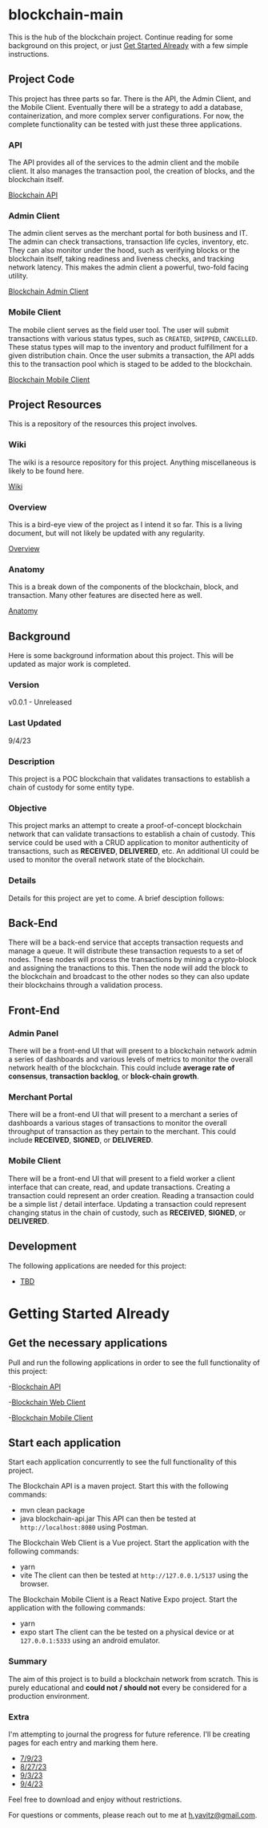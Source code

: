 # blockchain-main
This is the hub of the blockchain project.  Continue reading for some background on this project, or just [Get Started Already](#get-started-already) with a few simple instructions.

## Project Code
This project has three parts so far.  There is the API, the Admin Client, and the Mobile Client.  Eventually there will be a strategy to add a database, containerization, and more complex server configurations.  For now, the complete functionality can be tested with just these three applications.

### API
The API provides all of the services to the admin client and the mobile client.  It also manages the transaction pool, the creation of blocks, and the blockchain itself.

[Blockchain API](https://github.com/hunteryavitz/blockchain-api)

### Admin Client
The admin client serves as the merchant portal for both business and IT.  The admin can check transactions, transaction life cycles, inventory, etc.  They can also monitor under the hood, such as verifying blocks or the blockchain itself, taking readiness and liveness checks, and tracking network latency.  This makes the admin client a powerful, two-fold facing utility.

[Blockchain Admin Client](https://github.com/hunteryavitz/blockchain-client-admin)

### Mobile Client
The mobile client serves as the field user tool.  The user will submit transactions with various status types, such as `CREATED`, `SHIPPED`, `CANCELLED`.  These status types will map to the inventory and product fulfillment for a given distribution chain.  Once the user submits a transaction, the API adds this to the transaction pool which is staged to be added to the blockchain.

[Blockchain Mobile Client](https://github.com/hunteryavitz/blockchain-client-mobile)

## Project Resources
This is a repository of the resources this project involves.

### Wiki
The wiki is a resource repository for this project.  Anything miscellaneous is likely to be found here.

[Wiki](https://github.com/hunteryavitz/blockchain-main/wiki)

### Overview
This is a bird-eye view of the project as I intend it so far.  This is a living document, but will not likely be updated with any regularity.

[Overview](https://github.com/hunteryavitz/blockchain-main/wiki/Blockchain-Overview)

### Anatomy
This is a break down of the components of the blockchain, block, and transaction.  Many other features are disected here as well.

[Anatomy](https://github.com/hunteryavitz/blockchain-main/wiki/Blockchain-Anatomy)

## Background
Here is some background information about this project.  This will be updated as major work is completed.

### Version
v0.0.1 - Unreleased

### Last Updated
9/4/23

### Description
This project is a POC blockchain that validates transactions to establish a chain of custody for some entity type.

### Objective
This project marks an attempt to create a proof-of-concept blockchain network that can validate transactions to establish a chain of custody.  This service could be used with a CRUD application to monitor authenticity of transactions, such as **RECEIVED**, **DELIVERED**, etc.  An additional UI could be used to monitor the overall network state of the blockchain.

### Details
Details for this project are yet to come.  A brief desciption follows:

## Back-End
There will be a back-end service that accepts transaction requests and manage a queue.  It will distribute these transaction requests to a set of nodes.  These nodes will process the transactions by mining a crypto-block and assigning the tranactions to this.  Then the node will add the block to the blockchain and broadcast to the other nodes so they can also update their blockchains through a validation process.

## Front-End

### Admin Panel
There will be a front-end UI that will present to a blockchain network admin a series of dashboards and various levels of metrics to monitor the overall network health of the blockchain.  This could include **average rate of consensus**, **transaction backlog**, or **block-chain growth**.

### Merchant Portal
There will be a front-end UI that will present to a merchant a series of dashboards a various stages of transactions to monitor the overall throughput of transaction as they pertain to the merchant.  This could include **RECEIVED**, **SIGNED**, or **DELIVERED**.

### Mobile Client
There will be a front-end UI that will present to a field worker a client interface that can create, read, and update transactions.  Creating a transaction could represent an order creation.  Reading a transaction could be a simple list / detail interface.  Updating a transaction could represent changing status in the chain of custody, such as **RECEIVED**, **SIGNED**, or **DELIVERED**.

## Development
The following applications are needed for this project:

- [TBD]()


# Getting Started Already

## Get the necessary applications
Pull and run the following applications in order to see the full functionality of this project:

-[Blockchain API](https://github.com/hunteryavitz/blockchain-api)



-[Blockchain Web Client](https://github.com/hunteryavitz/blockchain-client-admin)



-[Blockchain Mobile Client](https://github.com/hunteryavitz/blockchain-client-mobile)

## Start each application 
Start each application concurrently to see the full functionality of this project.

The Blockchain API is a maven project.  Start this with the following commands:
   - mvn clean package
   - java blockchain-api.jar
This API can then be tested at `http://localhost:8080` using Postman.

The Blockchain Web Client is a Vue project.  Start the application with the following commands:
   - yarn
   - vite
The client can then be tested at `http://127.0.0.1/5137` using the browser. 
 
The Blockchain Mobile Client is a React Native Expo project.  Start the application with the following commands:
   - yarn
   - expo start
The client can the be tested on a physical device or at `127.0.0.1:5333` using an android emulator. 

### Summary
The aim of this project is to build a blockchain network from scratch.  This is purely educational and **could not / should not** every be considered for a production environment.

### Extra
I'm attempting to journal the progress for future reference.  I'll be creating pages for each entry and marking them here.

- [7/9/23](https://github.com/hunteryavitz/blockchain-main/wiki/Blockchain-Journal-%E2%80%90-7-9-23)
- [8/27/23](https://github.com/hunteryavitz/blockchain-main/wiki/Blockchain-Journal-%E2%80%90-8-27-23)
- [9/3/23](https://github.com/hunteryavitz/blockchain-main/wiki/Blockchain-Journal-%E2%80%90-9-3-23)
- [9/4/23](https://github.com/hunteryavitz/blockchain-main/wiki/Blockchain-Journal-%E2%80%90-9-4-23)

Feel free to download and enjoy without restrictions.

For questions or comments, please reach out to me at [h.yavitz@gmail.com](mailto:h.yavitz@gmail.com).
